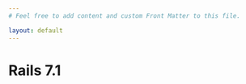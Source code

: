 ```yaml
---
# Feel free to add content and custom Front Matter to this file.

layout: default
---
```



# Rails 7.1

<changelog-app data-seed="{{ site.data.merges_main | jsonify | escape}}"></changelog-app>


